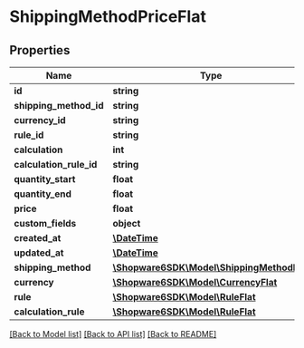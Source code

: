 # ShippingMethodPriceFlat

## Properties
Name | Type | Description | Notes
------------ | ------------- | ------------- | -------------
**id** | **string** |  | [optional] 
**shipping_method_id** | **string** |  | 
**currency_id** | **string** |  | 
**rule_id** | **string** |  | [optional] 
**calculation** | **int** |  | [optional] 
**calculation_rule_id** | **string** |  | [optional] 
**quantity_start** | **float** |  | [optional] 
**quantity_end** | **float** |  | [optional] 
**price** | **float** |  | 
**custom_fields** | **object** |  | [optional] 
**created_at** | [**\DateTime**](\DateTime.md) |  | 
**updated_at** | [**\DateTime**](\DateTime.md) |  | 
**shipping_method** | [**\Shopware6SDK\Model\ShippingMethodFlat**](ShippingMethodFlat.md) |  | [optional] 
**currency** | [**\Shopware6SDK\Model\CurrencyFlat**](CurrencyFlat.md) |  | [optional] 
**rule** | [**\Shopware6SDK\Model\RuleFlat**](RuleFlat.md) |  | [optional] 
**calculation_rule** | [**\Shopware6SDK\Model\RuleFlat**](RuleFlat.md) |  | [optional] 

[[Back to Model list]](../../README.md#documentation-for-models) [[Back to API list]](../../README.md#documentation-for-api-endpoints) [[Back to README]](../../README.md)

